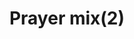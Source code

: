 ---
layout: item
title: Prayer mix(2)
item-id: 11465
datatable: true
id: 11465
name: "Prayer mix(2)"
members: true
lowalch: 45
highalch: 68
examine: "Two doses of fishy Prayer potion."
monsters:
  - id: 2919
    name: "Mithril dragon"
    members: true
    combat_level: 304
    wiki_url: "https://oldschool.runescape.wiki/w/Mithril_dragon"
    drops:
      - quantity: "1"
        rarity: 0.015625
        drop_requirements: null
  - id: 5566
    name: "Ferocious barbarian spirit"
    members: true
    combat_level: 166
    wiki_url: "https://oldschool.runescape.wiki/w/Ferocious_barbarian_spirit"
    drops:
      - quantity: "1"
        rarity: 0.0625
        drop_requirements: null
---